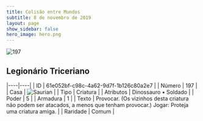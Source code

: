 ```yaml
---
title: Colisão entre Mundos
subtitle: 8 de novembro de 2019
layout: page
show_sidebar: false
hero_image: hero.png
---
```


![197](https://cdn.keyforgegame.com/media/card_front/pt/452_197_X845W622G3VQ_pt.png)

## Legionário Triceriano

|----|----|
| ID | 61e052bf-c98c-4a62-9d7f-1b126c80a2e7 |
| Número | 197 |
| Casa | ![Saurian](https://archonarcana.com/images/thumb/9/9e/Saurian_P.png/22px-Saurian_P.png "Sauro") |
| Tipo | Criatura |
| Atributos | Dinossauro • Soldado |
| Poder | 5 |
| Armadura | 1 |
| Texto | Provocar. (Os vizinhos desta criatura não podem ser atacados, a menos que tenham provocar.) Jogar: Proteja uma criatura amiga. |
| Raridade | Comum |
